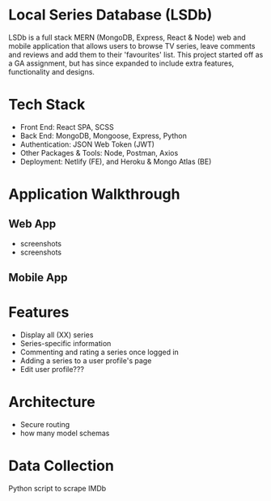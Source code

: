 # Local Series Database (LSDb)
LSDb is a full stack MERN (MongoDB, Express, React & Node) web and mobile application that allows users to browse TV series, leave comments and reviews and add them to their 'favourites' list. This project started off as a GA assignment, but has since expanded to include extra features, functionality and designs.

# Tech Stack
- Front End: React SPA, SCSS
- Back End: MongoDB, Mongoose, Express, Python
- Authentication: JSON Web Token (JWT)
- Other Packages & Tools: Node, Postman, Axios
- Deployment: Netlify (FE), and Heroku & Mongo Atlas (BE)

# Application Walkthrough
## Web App
- screenshots
- screenshots
## Mobile App

# Features
- Display all (XX) series
- Series-specific information
- Commenting and rating a series once logged in
- Adding a series to a user profile's page
- Edit user profile???

# Architecture
- Secure routing
- how many model schemas

# Data Collection
Python script to scrape IMDb